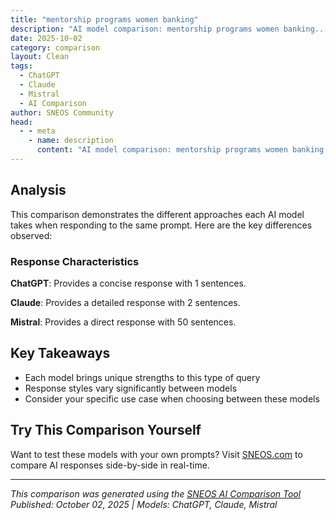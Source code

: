 ```yaml
---
title: "mentorship programs women banking"
description: "AI model comparison: mentorship programs women banking..."
date: 2025-10-02
category: comparison
layout: Clean
tags:
  - ChatGPT
  - Claude
  - Mistral
  - AI Comparison
author: SNEOS Community
head:
  - - meta
    - name: description
      content: "AI model comparison: mentorship programs women banking..."
---
```


<ChatComparison
  title="mentorship programs women banking"
  prompt="mentorship programs women banking"
  :responses='{
    "ChatGPT": "Error calling OpenAI API.",
    "Claude": "# Women\u0027s Mentorship Programs in Banking\n\nBanking organizations and industry associations offer various mentorship programs specifically designed to support women\u0027s career advancement in financial services. Here\u0027s an overview:\n\n## Major Bank Programs\n\n### **JPMorgan Chase**\n- **Women on the Move**: Comprehensive mentorship and leadership development\n- Focus on career advancement and networking\n- Includes reverse mentoring opportunities\n\n### **Bank of America**\n- **Women\u0027s Leadership Development Program**\n- Structured mentorship with senior executives\n- Career pathway guidance and skill development\n\n### **Wells Fargo**\n- **Team Member Networks**: Women\u0027s mentorship circles\n- Leadership development initiatives\n- Cross-functional mentoring opportunities\n\n### **Goldman Sachs**\n- **Women\u0027s Career Strategies Initiative**\n- Senior-level mentorship matching\n- Focus on executive leadership development\n\n## Industry Organizations\n\n### **Financial Women\u0027s Association (FWA)**\n- Formal mentorship matching program\n- Industry-wide networking across institutions\n- Career transition support\n\n### **Women in Banking \u0026 Finance (WIBF)**\n- Peer mentoring circles\n- Executive coaching programs\n- Regional chapter-based mentorship\n\n### **American Bankers Association (ABA)**\n- **Stonier Graduate School of Banking**: Women\u0027s leadership track\n- Mentorship components within educational programs\n\n## Program Features\n\n**Typical Components:**\n- One-on-one mentor matching\n- Group mentoring circles\n- Leadership workshops\n- Networking events\n- Career planning sessions\n- Reverse mentoring opportunities\n\n**Benefits:**\n- Career advancement guidance\n- Industry knowledge sharing\n- Leadership skill development\n- Professional network expansion\n- Work-life balance strategies\n\nWould you like more specific information about any particular program or how to get involved?",
    "Mistral": "Mentorship programs for women in banking can be incredibly valuable for fostering career growth, leadership development, and gender diversity within the industry. Here are some key aspects and examples of such programs:\n\n### Key Aspects of Mentorship Programs for Women in Banking\n\n1. **Structured Programs**:\n   - **Pairing**: Matching mentees with mentors based on career goals, experience, and areas of interest.\n   - **Duration**: Typically ranging from 6 months to a year, with regular check-ins and progress reviews.\n   - **Goals**: Setting clear, measurable objectives for both mentors and mentees.\n\n2. **Skill Development**:\n   - **Leadership Training**: Workshops and seminars focused on leadership skills, strategic thinking, and decision-making.\n   - **Technical Skills**: Training in financial analysis, risk management, and other banking-specific skills.\n   - **Soft Skills**: Enhancing communication, negotiation, and networking abilities.\n\n3. **Networking Opportunities**:\n   - **Industry Events**: Access to conferences, webinars, and networking events.\n   - **Internal Networks**: Creating internal women\u0027s networks within the organization for support and collaboration.\n\n4. **Support and Resources**:\n   - **Mentor Training**: Providing mentors with the tools and training needed to effectively guide their mentees.\n   - **Resource Libraries**: Access to articles, books, and online courses relevant to career development in banking.\n\n5. **Feedback and Evaluation**:\n   - **Regular Check-ins**: Scheduled meetings to discuss progress, challenges, and next steps.\n   - **Feedback Loops**: Mechanisms for both mentors and mentees to provide feedback and make adjustments as needed.\n\n### Examples of Mentorship Programs\n\n1. **Goldman Sachs Women\u0027s Career Strategies Initiative**:\n   - Focuses on providing women with the tools and support needed to advance their careers.\n   - Includes mentorship, leadership training, and networking opportunities.\n\n2. **JPMorgan Chase Women on the Move**:\n   - Aims to empower women employees through mentorship, leadership development, and networking.\n   - Offers a variety of programs, including the Women on the Move Leadership Day and the Women on the Move Mentorship Program.\n\n3. **Citi Women\u0027s Leadership Development Program**:\n   - Designed to help women advance to senior leadership roles within the organization.\n   - Includes mentorship, coaching, and leadership training.\n\n4. **Bank of America Women\u0027s Leadership Development Program**:\n   - Focuses on developing the next generation of female leaders within the bank.\n   - Offers mentorship, leadership training, and networking opportunities.\n\n5. **Wells Fargo Women\u0027s Team Member Network**:\n   - Provides a platform for women to connect, learn, and grow professionally.\n   - Includes mentorship programs, leadership development, and networking events.\n\n### Benefits of Mentorship Programs for Women in Banking\n\n1. **Career Advancement**:\n   - Provides women with the skills and support needed to advance to higher-level positions.\n   - Helps break down barriers and biases that may hinder career progression.\n\n2. **Increased Diversity**:\n   - Promotes gender diversity in leadership roles, which can lead to better decision-making and innovation.\n   - Creates a more inclusive work environment.\n\n3. **Enhanced Skills**:\n   - Develops both technical and soft skills that are crucial for success in the banking industry.\n   - Encourages continuous learning and professional growth.\n\n4. **Networking**:\n   - Builds a strong network of women in banking, fostering collaboration and support.\n   - Provides access to industry leaders and role models.\n\n5. **Retention and Engagement**:\n   - Increases job satisfaction and engagement among women employees.\n   - Helps retain talented women by providing them with opportunities for growth and development.\n\n### Conclusion\n\nMentorship programs for women in banking are essential for promoting gender diversity, fostering career growth, and developing the next generation of female leaders. By providing structured support, skill development, and networking opportunities, these programs can help women overcome barriers and achieve their career goals in the banking industry."
  }'
  published-date="14:18"
/>

## Analysis

This comparison demonstrates the different approaches each AI model takes when responding to the same prompt. Here are the key differences observed:

### Response Characteristics

**ChatGPT**: Provides a concise response with 1 sentences. 

**Claude**: Provides a detailed response with 2 sentences. 

**Mistral**: Provides a direct response with 50 sentences. 

## Key Takeaways

- Each model brings unique strengths to this type of query
- Response styles vary significantly between models
- Consider your specific use case when choosing between these models

## Try This Comparison Yourself

Want to test these models with your own prompts? Visit [SNEOS.com](https://sneos.com) to compare AI responses side-by-side in real-time.

---

*This comparison was generated using the [SNEOS AI Comparison Tool](https://sneos.com)*
*Published: October 02, 2025 | Models: ChatGPT, Claude, Mistral*
